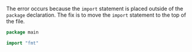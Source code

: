 The error occurs because the `import` statement is placed outside of the `package` declaration. The fix is to move the `import` statement to the top of the file.

```go
package main

import "fmt"
```
